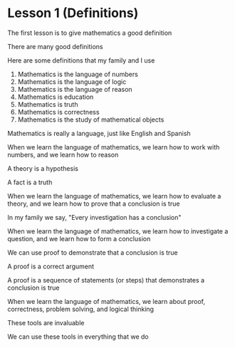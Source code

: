 # Lesson 1 (Definitions)

The first lesson is to give mathematics a good definition

There are many good definitions

Here are some definitions that my family and I use

1. Mathematics is the language of numbers
2. Mathematics is the language of logic
3. Mathematics is the language of reason
4. Mathematics is education
5. Mathematics is truth
6. Mathematics is correctness
7. Mathematics is the study of mathematical objects

Mathematics is really a language, just like English and Spanish

When we learn the language of mathematics, we learn how to work with numbers, and we learn how to reason

A theory is a hypothesis

A fact is a truth

When we learn the language of mathematics, we learn how to evaluate a theory, and we learn how to prove that a conclusion is true

In my family we say, "Every investigation has a conclusion"

When we learn the language of mathematics, we learn how to investigate a question, and we learn how to form a conclusion

We can use proof to demonstrate that a conclusion is true

A proof is a correct argument

A proof is a sequence of statements (or steps) that demonstrates a conclusion is true

When we learn the language of mathematics, we learn about proof, correctness, problem solving, and logical thinking

These tools are invaluable

We can use these tools in everything that we do
